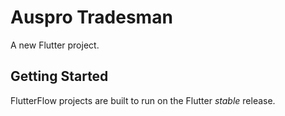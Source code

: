 # Auspro Tradesman

A new Flutter project.

## Getting Started

FlutterFlow projects are built to run on the Flutter _stable_ release.

